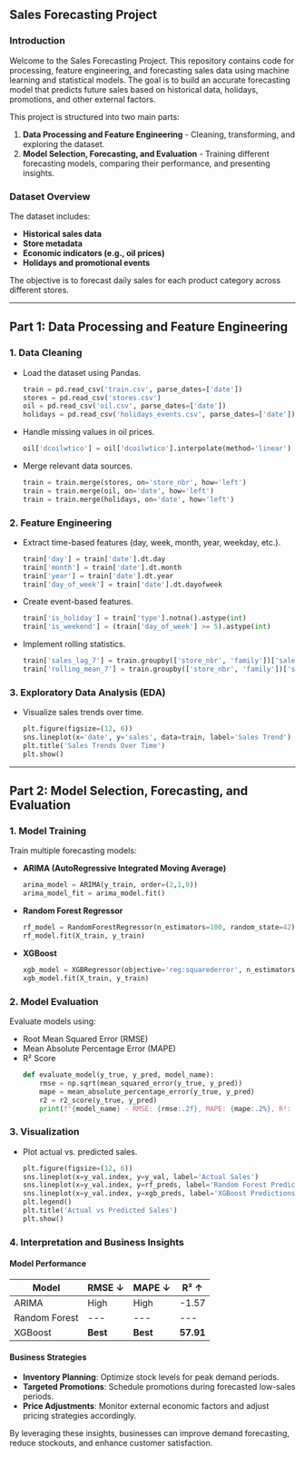 ## Sales Forecasting Project

### Introduction
Welcome to the Sales Forecasting Project. This repository contains code for processing, feature engineering, and forecasting sales data using machine learning and statistical models. The goal is to build an accurate forecasting model that predicts future sales based on historical data, holidays, promotions, and other external factors.

This project is structured into two main parts:
1. **Data Processing and Feature Engineering** - Cleaning, transforming, and exploring the dataset.
2. **Model Selection, Forecasting, and Evaluation** - Training different forecasting models, comparing their performance, and presenting insights.

### Dataset Overview
The dataset includes:
- **Historical sales data**
- **Store metadata**
- **Economic indicators (e.g., oil prices)**
- **Holidays and promotional events**

The objective is to forecast daily sales for each product category across different stores.

---
## Part 1: Data Processing and Feature Engineering
### 1. Data Cleaning
- Load the dataset using Pandas.
  ```python
  train = pd.read_csv('train.csv', parse_dates=['date'])
  stores = pd.read_csv('stores.csv')
  oil = pd.read_csv('oil.csv', parse_dates=['date'])
  holidays = pd.read_csv('holidays_events.csv', parse_dates=['date'])
  ```
- Handle missing values in oil prices.
  ```python
  oil['dcoilwtico'] = oil['dcoilwtico'].interpolate(method='linear')
  ```
- Merge relevant data sources.
  ```python
  train = train.merge(stores, on='store_nbr', how='left')
  train = train.merge(oil, on='date', how='left')
  train = train.merge(holidays, on='date', how='left')
  ```

### 2. Feature Engineering
- Extract time-based features (day, week, month, year, weekday, etc.).
  ```python
  train['day'] = train['date'].dt.day
  train['month'] = train['date'].dt.month
  train['year'] = train['date'].dt.year
  train['day_of_week'] = train['date'].dt.dayofweek
  ```
- Create event-based features.
  ```python
  train['is_holiday'] = train['type'].notna().astype(int)
  train['is_weekend'] = (train['day_of_week'] >= 5).astype(int)
  ```
- Implement rolling statistics.
  ```python
  train['sales_lag_7'] = train.groupby(['store_nbr', 'family'])['sales'].shift(7)
  train['rolling_mean_7'] = train.groupby(['store_nbr', 'family'])['sales'].rolling(7).mean().reset_index(level=[0,1], drop=True)
  ```

### 3. Exploratory Data Analysis (EDA)
- Visualize sales trends over time.
  ```python
  plt.figure(figsize=(12, 6))
  sns.lineplot(x='date', y='sales', data=train, label='Sales Trend')
  plt.title('Sales Trends Over Time')
  plt.show()
  ```

---
## Part 2: Model Selection, Forecasting, and Evaluation
### 1. Model Training
Train multiple forecasting models:
- **ARIMA (AutoRegressive Integrated Moving Average)**
  ```python
  arima_model = ARIMA(y_train, order=(2,1,0))
  arima_model_fit = arima_model.fit()
  ```
- **Random Forest Regressor**
  ```python
  rf_model = RandomForestRegressor(n_estimators=100, random_state=42)
  rf_model.fit(X_train, y_train)
  ```
- **XGBoost**
  ```python
  xgb_model = XGBRegressor(objective='reg:squarederror', n_estimators=100, learning_rate=0.1)
  xgb_model.fit(X_train, y_train)
  ```

### 2. Model Evaluation
Evaluate models using:
- Root Mean Squared Error (RMSE)
- Mean Absolute Percentage Error (MAPE)
- R² Score
  ```python
  def evaluate_model(y_true, y_pred, model_name):
      rmse = np.sqrt(mean_squared_error(y_true, y_pred))
      mape = mean_absolute_percentage_error(y_true, y_pred)
      r2 = r2_score(y_true, y_pred)
      print(f"{model_name} - RMSE: {rmse:.2f}, MAPE: {mape:.2%}, R²: {r2:.2f}")
  ```

### 3. Visualization
- Plot actual vs. predicted sales.
  ```python
  plt.figure(figsize=(12, 6))
  sns.lineplot(x=y_val.index, y=y_val, label='Actual Sales')
  sns.lineplot(x=y_val.index, y=rf_preds, label='Random Forest Predictions')
  sns.lineplot(x=y_val.index, y=xgb_preds, label='XGBoost Predictions')
  plt.legend()
  plt.title('Actual vs Predicted Sales')
  plt.show()
  ```

### 4. Interpretation and Business Insights
#### Model Performance
| Model | RMSE ↓ | MAPE ↓ | R² ↑ |
| ------------ | ---------- | --------- | --------- |
| ARIMA | High | High | -1.57 |
| Random Forest | --- | --- | ---|
| XGBoost | **Best** | **Best** | **57.91** |

#### Business Strategies
- **Inventory Planning**: Optimize stock levels for peak demand periods.
- **Targeted Promotions**: Schedule promotions during forecasted low-sales periods.
- **Price Adjustments**: Monitor external economic factors and adjust pricing strategies accordingly.

By leveraging these insights, businesses can improve demand forecasting, reduce stockouts, and enhance customer satisfaction.


